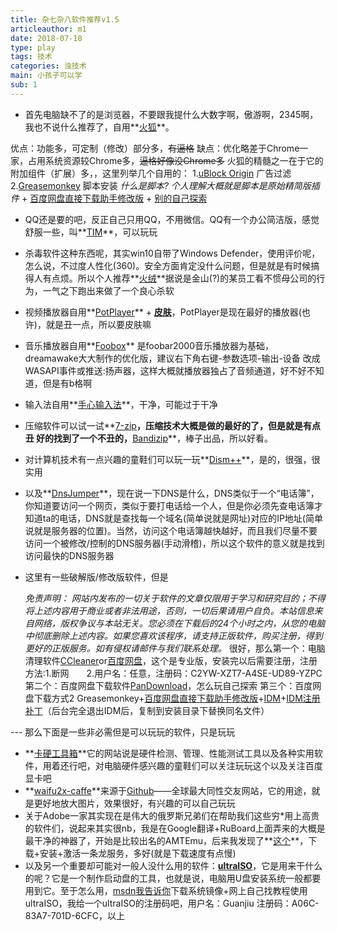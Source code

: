 ```yaml
---
title: 杂七杂八软件推荐v1.5
articleauthor: m1
date: 2018-07-18
type: play
tags: 技术
categories: 浊技术
main: 小孩子可以学
sub: 1
---
```


* 首先电脑缺不了的是浏览器，不要跟我提什么大数字啊，傲游啊，2345啊，我也不说什么推荐了，自用**[火狐](http://www.firefox.com.cn/)**。

优点：功能多，可定制（修改）部分多，~~有逼格~~
缺点：优化略差于Chrome一家，占用系统资源较Chrome多，~~逼格好像没Chrome多~~
火狐的精髓之一在于它的附加组件（扩展）多，，这里列举几个自用的：
1.[uBlock Origin](https://addons.mozilla.org/zh-CN/firefox/addon/ublock-origin/) 广告过滤
2.[Greasemonkey](https://addons.mozilla.org/zh-CN/firefox/addon/ublock-origin/) 脚本安装 *什么是脚本? 个人理解大概就是脚本是原始精简版插件* + [百度网盘直接下载助手修改版](https://greasyfork.org/zh-CN/scripts/39776-%E7%99%BE%E5%BA%A6%E7%BD%91%E7%9B%98%E7%9B%B4%E6%8E%A5%E4%B8%8B%E8%BD%BD%E5%8A%A9%E6%89%8B%E4%BF%AE%E6%94%B9%E7%89%88) + [别的自己探索](https://greasyfork.org/zh-CN)

* QQ还是要的吧，反正自己只用QQ，不用微信。QQ有一个办公简洁版，感觉舒服一些，叫**[TIM](https://office.qq.com/)**，可以玩玩
* 杀毒软件这种东西呢，其实win10自带了Windows Defender，使用评价呢，怎么说，不过度人性化(360)。安全方面肯定没什么问题，但是就是有时候搞得人有点烦。所以个人推荐**[火绒](https://www.huorong.cn/)**<span class="heimu" title="你知道的太多了">据说是金山(?)的某员工看不惯母公司的行为，一气之下跑出来做了一个良心杀软</span>
* 视频播放器自用**[PotPlayer](http://potplayer.daum.net/?lang=zh_CN)** + **[皮肤](http://ous0jv9wu.bkt.clouddn.com/modern_x_for_potplayer_update_by_illequal-d9a1sdy.zip)**，PotPlayer是现在最好的播放器(也许)，就是丑一点，所以要皮肤嘛
* 音乐播放器自用**[Foobox](https://pan.baidu.com/s/1o8GmTsu)** 是foobar2000音乐播放器为基础，dreamawake大大制作的优化版，建议右下角右键-参数选项-输出-设备 改成 WASAPI事件或推送:扬声器，这样大概就播放器独占了音频通道，好不好不知道，但是有b格啊
* 输入法自用**[手心输入法](http://www.xinshuru.com/)**，干净，可能过于干净
* 压缩软件可以试一试**[7-zip](https://sparanoid.com/lab/7z/)**，压缩技术大概是做的最好的了，但是就是有点丑
  好的找到了一个不丑的，**[Bandizip](https://www.bandisoft.com/bandizip/)**，棒子出品，所以好看。
* 对计算机技术有一点兴趣的童鞋们可以玩一玩**[Dism++](https://www.chuyu.me/zh-Hans/index.html)**，是的，很强，很实用
* 以及**[DnsJumper](https://pan.baidu.com/s/1uSUP5xu16yFDxF4y9Zt2wQ)**，现在说一下DNS是什么，DNS类似于一个“电话簿”，你知道要访问一个网页，类似于要打电话给一个人，但是你必须先查电话簿才知道ta的电话，DNS就是查找每一个域名(简单说就是网址)对应的IP地址(简单说就是服务器的位置)。当然，访问这个电话簿越快越好，而且我们尽量不要访问一个被修改/控制的DNS服务器(手动滑稽)，所以这个软件的意义就是找到访问最快的DNS服务器
* <span class="heimu" title="你知道的太多了">这里有一些破解版/修改版软件，但是

  *免责声明：
网站内发布的一切关于软件的文章仅限用于学习和研究目的；不得将上述内容用于商业或者非法用途，否则，一切后果请用户自负。本站信息来自网络，版权争议与本站无关。您必须在下载后的24个小时之内，从您的电脑中彻底删除上述内容。如果您喜欢该程序，请支持正版软件，购买注册，得到更好的正版服务。如有侵权请邮件与我们联系处理。*
很好，那么第一个：电脑清理软件[CCleaner](https://www.ccleaner.com/ccleaner/download/professional)or[百度网盘](https://pan.baidu.com/s/1Khc2AGMKxUkh7JlC6EocTg)，这个是专业版，安装完以后需要注册，注册方法:1.断网　　2.用户名：任意，注册码：C2YW-XZT7-A4SE-UD89-YZPC
第二个：百度网盘下载软件[PanDownload](http://pandownload.com/)，怎么玩自己探索
第三个：百度网盘下载方式2 Greasemonkey+[百度网盘直接下载助手修改版](https://greasyfork.org/zh-CN/scripts/39776-%E7%99%BE%E5%BA%A6%E7%BD%91%E7%9B%98%E7%9B%B4%E6%8E%A5%E4%B8%8B%E8%BD%BD%E5%8A%A9%E6%89%8B%E4%BF%AE%E6%94%B9%E7%89%88)+[IDM](http://www.internetdownloadmanager.com/download.html)+[IDM注册补丁](https://pan.baidu.com/s/1ZUH5PDJSoOMNYUt8-gjFaA)（后台完全退出IDM后，复制到安装目录下替换同名文件）
</span>
---
那么下面是一些非必需但是可以玩玩的软件，只是玩玩

* **[卡硬工具箱](http://www.kbtool.cn/)**它的网站说是硬件检测、管理、性能测试工具以及各种实用软件，用着还行吧，对电脑硬件感兴趣的童鞋们可以关注玩玩这个以及关注百度显卡吧
* **[waifu2x-caffe](https://pan.baidu.com/s/1uroAQUoRD9Vq3wbeg4aoww)**来源于[Github](https://github.com/lltcggie/waifu2x-caffe/releases)——全球最大同性交友网站，它的用途，就是更好地放大图片，效果很好，有兴趣的可以自己玩玩
* <span class="heimu" title="你知道的太多了">关于Adobe一家其实现在是伟大的俄罗斯兄弟们在帮助我们这些穷*用上高贵的软件们，说起来其实很nb，我是在Google翻译+RuBoard上面弄来的大概是最干净的神器了，开始是比较出名的AMTEmu，后来我发现了**[这个](https://pan.baidu.com/s/1Qusm_X_OjybQU0n850clIA)**，下载+安装+激活一条龙服务，多好(就是下载速度有点慢)
* 以及另一个重要却可能对一般人没什么用的软件：**[ultraISO](https://cn.ultraiso.net/xiazai.html)**，它是用来干什么的呢？它是一个制作启动盘的工具，也就是说，电脑用U盘安装系统一般都要用到它。至于怎么用，[msdn我告诉你](https://msdn.itellyou.cn/)下载系统镜像+网上自己找教程使用ultraISO，我给一个ultraISO的注册码吧，用户名：Guanjiu 注册码：A06C-83A7-701D-6CFC，以上</span>